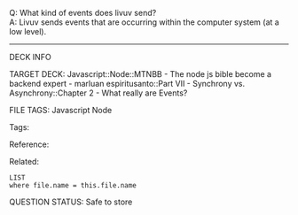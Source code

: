 Q: What kind of events does livuv send?  
A: Livuv sends events that are occurring within the computer system (at a low level).
<!--ID: 1690389246849-->

---

DECK INFO

TARGET DECK: Javascript::Node::MTNBB - The node js bible become a backend expert - marluan espiritusanto::Part VII - Synchrony vs. Asynchrony::Chapter 2 - What really are Events?

FILE TAGS: Javascript Node

Tags:

Reference:

Related:

```dataview
LIST
where file.name = this.file.name
```

QUESTION STATUS: Safe to store